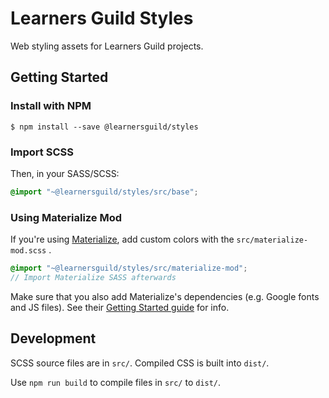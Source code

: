 # Learners Guild Styles

Web styling assets for Learners Guild projects.

## Getting Started

### Install with NPM

```shell
$ npm install --save @learnersguild/styles
```

### Import SCSS

Then, in your SASS/SCSS:

```scss
@import "~@learnersguild/styles/src/base";
```

### Using Materialize Mod

If you're using [Materialize](http://materializecss.com/), add custom colors with the `src/materialize-mod.scss` .

```scss
@import "~@learnersguild/styles/src/materialize-mod";
// Import Materialize SASS afterwards
```

Make sure that you also add Materialize's dependencies (e.g. Google fonts and JS files). See their [Getting Started guide](http://materializecss.com/getting-started.html) for info.

## Development

SCSS source files are in `src/`. Compiled CSS is built into `dist/`.

Use `npm run build` to compile files in `src/` to `dist/`.
